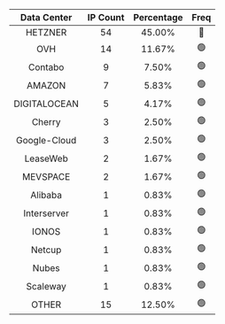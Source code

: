 | Data Center | IP Count | Percentage | Freq |
|:------------:|:--------:|:-----------:|:-----:|
| HETZNER | 54 | 45.00% | 🔴 |
| OVH | 14 | 11.67% | 🟢 |
| Contabo | 9 | 7.50% | 🟢 |
| AMAZON | 7 | 5.83% | 🟢 |
| DIGITALOCEAN | 5 | 4.17% | 🟢 |
| Cherry | 3 | 2.50% | 🟢 |
| Google-Cloud | 3 | 2.50% | 🟢 |
| LeaseWeb | 2 | 1.67% | 🟢 |
| MEVSPACE | 2 | 1.67% | 🟢 |
| Alibaba | 1 | 0.83% | 🟢 |
| Interserver | 1 | 0.83% | 🟢 |
| IONOS | 1 | 0.83% | 🟢 |
| Netcup | 1 | 0.83% | 🟢 |
| Nubes | 1 | 0.83% | 🟢 |
| Scaleway | 1 | 0.83% | 🟢 |
| OTHER | 15 | 12.50% | 🟢 |